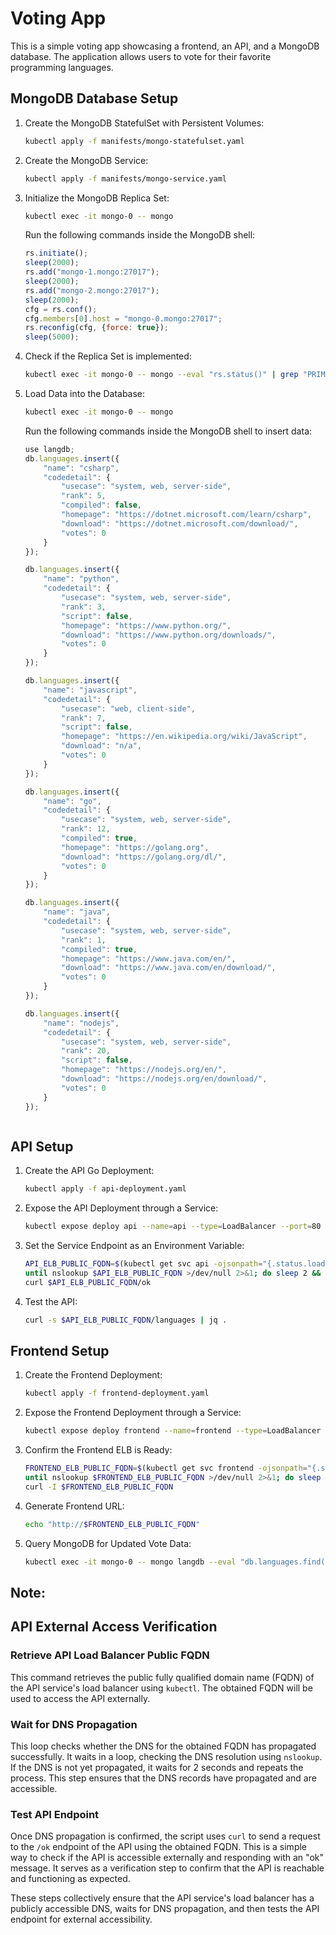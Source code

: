 # Voting App

This is a simple voting app showcasing a frontend, an API, and a MongoDB database. The application allows users to vote for their favorite programming languages.

## MongoDB Database Setup

1. Create the MongoDB StatefulSet with Persistent Volumes:

    ```bash
    kubectl apply -f manifests/mongo-statefulset.yaml
    ```

2. Create the MongoDB Service:

    ```bash
    kubectl apply -f manifests/mongo-service.yaml
    ```

3. Initialize the MongoDB Replica Set:

    ```bash
    kubectl exec -it mongo-0 -- mongo
    ```

    Run the following commands inside the MongoDB shell:

    ```javascript
    rs.initiate();
    sleep(2000);
    rs.add("mongo-1.mongo:27017");
    sleep(2000);
    rs.add("mongo-2.mongo:27017");
    sleep(2000);
    cfg = rs.conf();
    cfg.members[0].host = "mongo-0.mongo:27017";
    rs.reconfig(cfg, {force: true});
    sleep(5000);
    ```

4. Check if the Replica Set is implemented:

    ```bash
    kubectl exec -it mongo-0 -- mongo --eval "rs.status()" | grep "PRIMARY|SECONDARY"
    ```

5. Load Data into the Database:

    ```bash
    kubectl exec -it mongo-0 -- mongo
    ```

    Run the following commands inside the MongoDB shell to insert data:

    ```javascript
    use langdb;
    db.languages.insert({
        "name": "csharp",
        "codedetail": {
            "usecase": "system, web, server-side",
            "rank": 5,
            "compiled": false,
            "homepage": "https://dotnet.microsoft.com/learn/csharp",
            "download": "https://dotnet.microsoft.com/download/",
            "votes": 0
        }
    });

    db.languages.insert({
        "name": "python",
        "codedetail": {
            "usecase": "system, web, server-side",
            "rank": 3,
            "script": false,
            "homepage": "https://www.python.org/",
            "download": "https://www.python.org/downloads/",
            "votes": 0
        }
    });

    db.languages.insert({
        "name": "javascript",
        "codedetail": {
            "usecase": "web, client-side",
            "rank": 7,
            "script": false,
            "homepage": "https://en.wikipedia.org/wiki/JavaScript",
            "download": "n/a",
            "votes": 0
        }
    });

    db.languages.insert({
        "name": "go",
        "codedetail": {
            "usecase": "system, web, server-side",
            "rank": 12,
            "compiled": true,
            "homepage": "https://golang.org",
            "download": "https://golang.org/dl/",
            "votes": 0
        }
    });

    db.languages.insert({
        "name": "java",
        "codedetail": {
            "usecase": "system, web, server-side",
            "rank": 1,
            "compiled": true,
            "homepage": "https://www.java.com/en/",
            "download": "https://www.java.com/en/download/",
            "votes": 0
        }
    });

    db.languages.insert({
        "name": "nodejs",
        "codedetail": {
            "usecase": "system, web, server-side",
            "rank": 20,
            "script": false,
            "homepage": "https://nodejs.org/en/",
            "download": "https://nodejs.org/en/download/",
            "votes": 0
        }
    });
    ```
    ```

## API Setup

1. Create the API Go Deployment:

    ```bash
    kubectl apply -f api-deployment.yaml
    ```

2. Expose the API Deployment through a Service:

    ```bash
    kubectl expose deploy api --name=api --type=LoadBalancer --port=80 --target-port=8080
    ```

3. Set the Service Endpoint as an Environment Variable:

    ```bash
    API_ELB_PUBLIC_FQDN=$(kubectl get svc api -ojsonpath="{.status.loadBalancer.ingress[0].hostname}")
    until nslookup $API_ELB_PUBLIC_FQDN >/dev/null 2>&1; do sleep 2 && echo "Waiting for DNS to propagate..."; done
    curl $API_ELB_PUBLIC_FQDN/ok
    ```

4. Test the API:

    ```bash
    curl -s $API_ELB_PUBLIC_FQDN/languages | jq .
    ```

## Frontend Setup

1. Create the Frontend Deployment:

    ```bash
    kubectl apply -f frontend-deployment.yaml
    ```

2. Expose the Frontend Deployment through a Service:

    ```bash
    kubectl expose deploy frontend --name=frontend --type=LoadBalancer --port=80 --target-port=8080
    ```

3. Confirm the Frontend ELB is Ready:

    ```bash
    FRONTEND_ELB_PUBLIC_FQDN=$(kubectl get svc frontend -ojsonpath="{.status.loadBalancer.ingress[0].hostname}")
    until nslookup $FRONTEND_ELB_PUBLIC_FQDN >/dev/null 2>&1; do sleep 2 && echo "Waiting for DNS to propagate..."; done
    curl -I $FRONTEND_ELB_PUBLIC_FQDN
    ```

4. Generate Frontend URL:

    ```bash
    echo "http://$FRONTEND_ELB_PUBLIC_FQDN"
    ```

5. Query MongoDB for Updated Vote Data:

    ```bash
    kubectl exec -it mongo-0 -- mongo langdb --eval "db.languages.find().pretty()"
    ```

## Note:

## API External Access Verification

### Retrieve API Load Balancer Public FQDN

This command retrieves the public fully qualified domain name (FQDN) of the API service's load balancer using `kubectl`. The obtained FQDN will be used to access the API externally.

### Wait for DNS Propagation

This loop checks whether the DNS for the obtained FQDN has propagated successfully. It waits in a loop, checking the DNS resolution using `nslookup`. If the DNS is not yet propagated, it waits for 2 seconds and repeats the process. This step ensures that the DNS records have propagated and are accessible.

### Test API Endpoint

Once DNS propagation is confirmed, the script uses `curl` to send a request to the `/ok` endpoint of the API using the obtained FQDN. This is a simple way to check if the API is accessible externally and responding with an "ok" message. It serves as a verification step to confirm that the API is reachable and functioning as expected.

These steps collectively ensure that the API service's load balancer has a publicly accessible DNS, waits for DNS propagation, and then tests the API endpoint for external accessibility.


